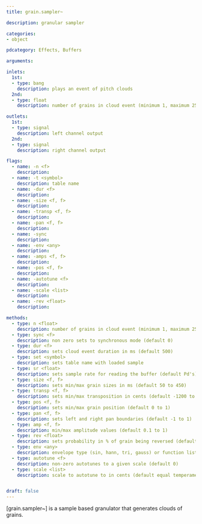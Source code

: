 ```yaml
---
title: grain.sampler~

description: granular sampler

categories:
- object

pdcategory: Effects, Buffers

arguments:

inlets:
  1st:
  - type: bang
    description: plays an event of pitch clouds
  2nd:
  - type: float
    description: number of grains in cloud event (minimum 1, maximum 256)

outlets:
  1st:
  - type: signal
    description: left channel output
  2nd:
  - type: signal
    description: right channel output

flags:
  - name: -n <f>
    description:
  - name: -t <symbol>
    description: table name
  - name: -dur <f>
    description:
  - name: -size <f, f>
    description:
  - name: -transp <f, f>
    description:
  - name: -pan <f, f>
    description:
  - name: -sync
    description:
  - name: -env <any>
    description:
  - name: -amps <f, f>
    description:
  - name: -pos <f, f>
    description:
  - name: -autotune <f>
    description:
  - name: -scale <list>
    description:
  - name: -rev <float>
    description:

methods:
  - type: n <float>
    description: number of grains in cloud event (minimum 1, maximum 256)
  - type: sync <f>
    description: non zero sets to synchronous mode (default 0)
  - type: dur <f>
    description: sets cloud event duration in ms (default 500)
  - type: set <symbol>
    description: sets table name with loaded sample
  - type: sr <float>
    description: sets sample rate for reading the buffer (default Pd's)
  - type: size <f, f>
    description: sets min/max grain sizes in ms (default 50 to 450)
  - type: transp <f, f>
    description: sets min/max transposition in cents (default -1200 to 1200)
  - type: pos <f, f>
    description: sets min/max grain position (default 0 to 1)
  - type: pan <f, f>
    description: sets left and right pan boundaries (default -1 to 1)
  - type: amp <f, f>
    description: min/max amplitude values (default 0.1 to 1)
  - type: rev <float>
    description: sets probability in % of grain being reversed (default 0)
  - type: env <any>
    description: envelope type (sin, hann, tri, gauss) or function list
  - type: autotune <f>
    description: non-zero autotunes to a given scale (default 0)
  - type: scale <list>
    description: scale to autotune to in cents (default equal temperament)


draft: false
---
```


[grain.sampler~] is a sample based granulator that generates clouds of grains.

